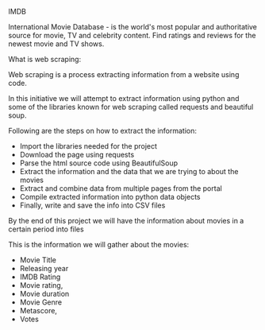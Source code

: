 IMDB

International Movie Database - is the world's most popular and authoritative source for movie, TV and celebrity content. Find ratings and reviews for the newest movie and TV shows.

What is web scraping:

Web scraping is a process extracting information from a website using code.

In this initiative we will attempt to extract information using python and some of the libraries known for web scraping called requests and beautiful soup.

Following are the steps on how to extract the information:

* Import the libraries needed for the project
* Download the page using requests
* Parse the html source code using BeautifulSoup
* Extract the information and the data that we are trying to about the movies
* Extract and combine data from multiple pages from the portal
* Compile extracted information into python data objects
* Finally, write and save the info into CSV files
  
 By the end of this project we will have the information about movies in a certain period into files

This is the information we will gather about the movies:

* Movie Title
* Releasing year
* IMDB Rating
* Movie rating,
* Movie duration
* Movie Genre
* Metascore,
* Votes
